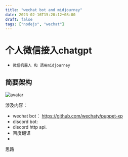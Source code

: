 ```yaml
---
title: "wechat bot and midjourney"
date: 2023-02-16T15:20:12+08:00
draft: false
tags: ["nodejs", "wechat"]
---
```

# 个人微信接入chatgpt

  - ```微信机器人 和 调用midjourney```


简要架构
---

![avatar](https://res.cloudinary.com/dkmuoufxh/image/upload/v1676598390/wecgatbot3_slru5x.jpg)

涉及内容：

- wechat bot：
https://github.com/wechaty/puppet-xp
- discord bot:
- discord http api.
- 百度翻译
- 
思路
